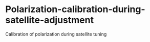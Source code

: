 # Polarization-calibration-during-satellite-adjustment
Calibration of polarization during satellite tuning
